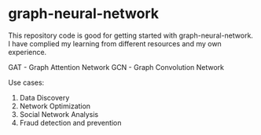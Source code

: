 # graph-neural-network
This repository code is good for getting started with graph-neural-network. I have complied my learning from different resources and my own experience. 

GAT - Graph Attention Network
GCN - Graph Convolution Network

Use cases: 
1. Data Discovery 
2. Network Optimization 
3. Social Network Analysis 
4. Fraud detection and prevention 
